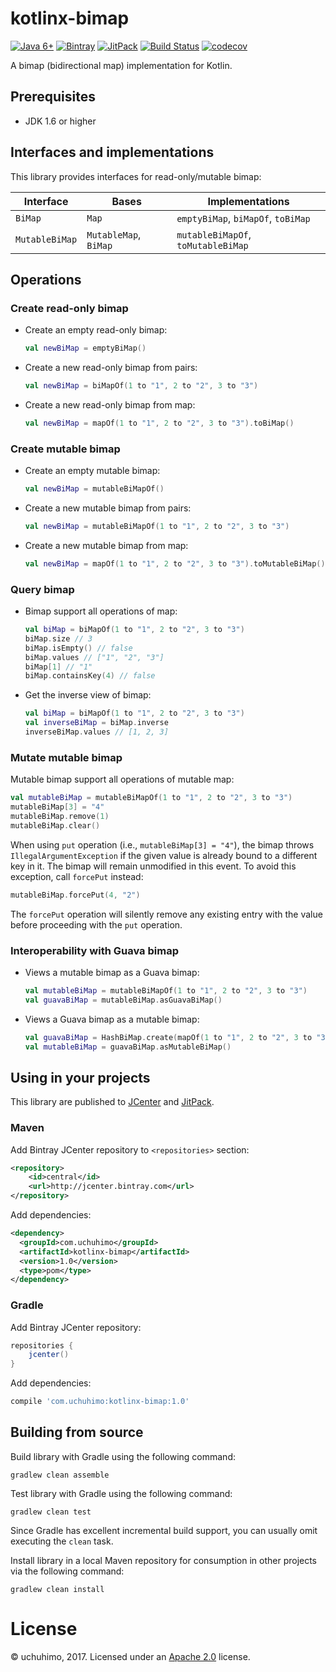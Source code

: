 # kotlinx-bimap

[![Java 6+](https://img.shields.io/badge/Java-6+-4c7e9f.svg)](http://java.oracle.com)
[![Bintray](https://api.bintray.com/packages/uchuhimo/maven/kotlinx-bimap/images/download.svg)](https://bintray.com/uchuhimo/maven/kotlinx-bimap/_latestVersion)
[![JitPack](https://jitpack.io/v/uchuhimo/kotlinx-bimap.svg)](https://jitpack.io/#uchuhimo/kotlinx-bimap)
[![Build Status](https://travis-ci.org/uchuhimo/kotlinx-bimap.svg?branch=master)](https://travis-ci.org/uchuhimo/kotlinx-bimap)
[![codecov](https://codecov.io/gh/uchuhimo/kotlinx-bimap/branch/master/graph/badge.svg)](https://codecov.io/gh/uchuhimo/kotlinx-bimap)

A bimap (bidirectional map) implementation for Kotlin.

## Prerequisites

- JDK 1.6 or higher

## Interfaces and implementations

This library provides interfaces for read-only/mutable bimap:

| Interface | Bases | Implementations |
| - | - | - |
| `BiMap` | `Map` | `emptyBiMap`, `biMapOf`, `toBiMap` |
| `MutableBiMap` | `MutableMap`, `BiMap` | `mutableBiMapOf`, `toMutableBiMap` |

## Operations

### Create read-only bimap

- Create an empty read-only bimap:

  ```kotlin
  val newBiMap = emptyBiMap()
  ```

- Create a new read-only bimap from pairs:

  ```kotlin
  val newBiMap = biMapOf(1 to "1", 2 to "2", 3 to "3")
  ```

- Create a new read-only bimap from map:

  ```kotlin
  val newBiMap = mapOf(1 to "1", 2 to "2", 3 to "3").toBiMap()
  ```

### Create mutable bimap

- Create an empty mutable bimap:

  ```kotlin
  val newBiMap = mutableBiMapOf()
  ```

- Create a new mutable bimap from pairs:

  ```kotlin
  val newBiMap = mutableBiMapOf(1 to "1", 2 to "2", 3 to "3")
  ```

- Create a new mutable bimap from map:

  ```kotlin
  val newBiMap = mapOf(1 to "1", 2 to "2", 3 to "3").toMutableBiMap()
  ```

### Query bimap

- Bimap support all operations of map:

  ```kotlin
  val biMap = biMapOf(1 to "1", 2 to "2", 3 to "3")
  biMap.size // 3
  biMap.isEmpty() // false
  biMap.values // ["1", "2", "3"]
  biMap[1] // "1"
  biMap.containsKey(4) // false
  ```

- Get the inverse view of bimap:

  ```kotlin
  val biMap = biMapOf(1 to "1", 2 to "2", 3 to "3")
  val inverseBiMap = biMap.inverse
  inverseBiMap.values // [1, 2, 3]
  ```

### Mutate mutable bimap

Mutable bimap support all operations of mutable map:

```kotlin
val mutableBiMap = mutableBiMapOf(1 to "1", 2 to "2", 3 to "3")
mutableBiMap[3] = "4"
mutableBiMap.remove(1)
mutableBiMap.clear()
```

When using `put` operation (i.e., `mutableBiMap[3] = "4"`), the bimap throws `IllegalArgumentException` if the given value is already bound to a different key in it. The bimap will remain unmodified in this event. To avoid this exception, call `forcePut` instead:

```kotlin
mutableBiMap.forcePut(4, "2")
```

The `forcePut` operation will silently remove any existing entry with the value before proceeding with the `put` operation.

### Interoperability with Guava bimap

- Views a mutable bimap as a Guava bimap:

  ```kotlin
  val mutableBiMap = mutableBiMapOf(1 to "1", 2 to "2", 3 to "3")
  val guavaBiMap = mutableBiMap.asGuavaBiMap()
  ```

- Views a Guava bimap as a mutable bimap:

  ```kotlin
  val guavaBiMap = HashBiMap.create(mapOf(1 to "1", 2 to "2", 3 to "3"))
  val mutableBiMap = guavaBiMap.asMutableBiMap()
  ```

## Using in your projects

This library are published to  [JCenter](https://bintray.com/uchuhimo/maven/kotlinx-bimap) and [JitPack](https://jitpack.io/#uchuhimo/kotlinx-bimap).

### Maven

Add Bintray JCenter repository to `<repositories>` section:

```xml
<repository>
    <id>central</id>
    <url>http://jcenter.bintray.com</url>
</repository>
```

Add dependencies:

```xml
<dependency>
  <groupId>com.uchuhimo</groupId>
  <artifactId>kotlinx-bimap</artifactId>
  <version>1.0</version>
  <type>pom</type>
</dependency>
```

### Gradle

Add Bintray JCenter repository:

```groovy
repositories {
    jcenter()
}
```

Add dependencies:

```groovy
compile 'com.uchuhimo:kotlinx-bimap:1.0'
```

## Building from source

Build library with Gradle using the following command:

```
gradlew clean assemble
```

Test library with Gradle using the following command:

```
gradlew clean test
```

Since Gradle has excellent incremental build support, you can usually omit executing the `clean` task.

Install library in a local Maven repository for consumption in other projects via the following command:

```
gradlew clean install
```

# License

© uchuhimo, 2017. Licensed under an [Apache 2.0](./LICENSE) license.

